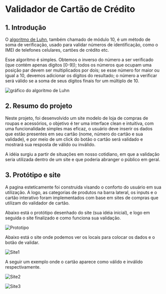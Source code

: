 # Validador de Cartão de Crédito 


## 1. Introdução

O [algoritmo de Luhn](https://en.wikipedia.org/wiki/Luhn_algorithm), também
chamado de módulo 10, é um método de soma de verificação, usado para validar
números de identificação, como o IMEI de telefones celulares, cartões de crédito
etc.

Esse algoritmo é simples. Obtemos o inverso do número a ser verificado (que
contém apenas dígitos [0-9]); todos os números que ocupam uma posição par devem
ser multiplicados por dois; se esse número for maior ou igual a 10, devemos
adicionar os dígitos do resultado; o número a verificar será válido se a soma de
seus dígitos finais for um múltiplo de 10.

![gráfico do algoritmo de
Luhn](https://www.101computing.net/wp/wp-content/uploads/Luhn-Algorithm.png)

## 2. Resumo do projeto

Neste projeto, foi desenvolvido um site modelo de loja de compras de roupas e 
acessórios, o objetivo é ter uma interface clean e intuitiva, com uma funcionalidade
simples mas eficaz, o usuário deve inserir os dados que estão presentes em seu cartão 
(nome, número do cartão e sua validade), e por meio de um click do botão o cartão
será validado e mostrará sua resposta de válido ou inválido.

A idéia surgiu a partir de situações em nosso cotidiano, em que a validação
seria utilizada dentro de um site e que poderia abranger o público em geral.

## 3. Protótipo e site

A pagina esteticamente foi construida visando o conforto do usuário em sua utilização.
A logo, as categorias de produtos na barra lateral, os inputs e o cartão interativo
foram implementados com base em sites de compras que utilizam do validador de cartão.

Abaixo está o protótipo desenhado do site (sua idéia inicial), e logo em seguida
o site finalizado e como funciona sua validação.

![Prototipo](https://scontent.fcpq7-1.fna.fbcdn.net/v/t39.30808-6/273698097_2696168320529479_4130432194105451955_n.jpg?_nc_cat=102&ccb=1-5&_nc_sid=730e14&_nc_eui2=AeG2ThV2oTeAnF6yfANIoXuk9iCHJmf8w9b2IIcmZ_zD1tzKJd0wYDtdBDiZXYnKd8nf10VAuXQmrjniRtpc0jz9&_nc_ohc=hKUXTO7WepMAX8HQPbr&_nc_ht=scontent.fcpq7-1.fna&oh=00_AT8whYzuB9kPphV_-Wa6n7gv0WN3JfhUGz4LEPUz1QTYbA&oe=62098C5D)

Abaixo está o site onde podemos ver os locais para colocar os dados e o botão de validar.

![Site1](https://scontent.fcpq7-1.fna.fbcdn.net/v/t39.30808-6/273728664_2696167390529572_7483871660209667724_n.jpg?_nc_cat=110&ccb=1-5&_nc_sid=730e14&_nc_eui2=AeEzjIhlt8unNXGibEhY-NK4VVOv-wbl2rNVU6_7BuXas1wwwVbWeG4o_bj-GRIruKuP88gNORjGOtpcowSb4VEa&_nc_ohc=EMyVflfORPUAX-iuGtT&tn=Z-_nUoxcaL5NOknl&_nc_ht=scontent.fcpq7-1.fna&oh=00_AT8yn7WTTx1y83QYTpScrJ5ZbACsi54cW4apyPN2eTD7RQ&oe=6209C559)

A seguir um exemplo onde o cartão aparece como válido e inválido respectivamente.

![Site2](https://scontent.fcpq7-1.fna.fbcdn.net/v/t39.30808-6/273638598_2696167367196241_3304357877238561877_n.jpg?_nc_cat=100&ccb=1-5&_nc_sid=730e14&_nc_eui2=AeENRSPMIUmUlBHkYZORc8dbuNOuFTuLrPC4064VO4us8PtOvqVgzscMPNL9OlfZrAiEz7_3XIe5WXpfBCbVWoA6&_nc_ohc=n-BbS-LXag4AX9Zk9VA&tn=Z-_nUoxcaL5NOknl&_nc_ht=scontent.fcpq7-1.fna&oh=00_AT8F6ygSvkkD4WcOlEwN4tZJFwA1LE7jZx2ie4YtR2eydw&oe=62096AC0)

![Site3](https://scontent.fcpq7-1.fna.fbcdn.net/v/t39.30808-6/273742267_2696167377196240_1764565853512413850_n.jpg?_nc_cat=100&ccb=1-5&_nc_sid=730e14&_nc_eui2=AeENxOAEGdcmUZK-e9OjkkeQN4TkFgqLG4c3hOQWCosbh4qBiRsvFNUo7rNc0M7wBgg9LcRtwdB22eXBE_8OwOah&_nc_ohc=qArYNyIUue8AX-xgpSJ&_nc_ht=scontent.fcpq7-1.fna&oh=00_AT9vstlZyToqdZadI8eUqeVzzjo8v3Nqp6d7gAyv5spZxA&oe=620827A0)
